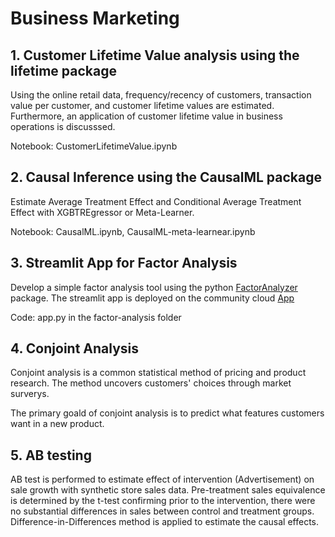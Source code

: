 # Business Marketing

## 1. Customer Lifetime Value analysis using the lifetime package

Using the online retail data, frequency/recency of customers, transaction value per customer, and customer lifetime values are estimated. Furthermore, an application of customer lifetime value in business operations is discusssed.

Notebook: CustomerLifetimeValue.ipynb


## 2. Causal Inference using the CausalML package

Estimate Average Treatment Effect and Conditional Average Treatment Effect with XGBTREgressor or Meta-Learner.

Notebook: CausalML.ipynb, CausalML-meta-learnear.ipynb

## 3. Streamlit App for Factor Analysis

Develop a simple factor analysis tool using the python [FactorAnalyzer](https://factor-analyzer.readthedocs.io/en/latest/index.html) package. The streamlit app is deployed on the community cloud [App]()

Code: app.py in the factor-analysis folder

## 4. Conjoint Analysis

Conjoint analysis is a common statistical method of pricing and product research. The method uncovers customers' choices through market surverys.

The primary goald of conjoint analysis is to predict what features customers want in a new product.

## 5. AB testing

AB test is performed to estimate effect of intervention (Advertisement) on sale growth with synthetic store sales data. Pre-treatment sales equivalence is determined by the t-test confirming prior to the intervention, there were no substantial differences in sales between control and treatment groups. Difference-in-Differences method is applied to estimate the causal effects.
